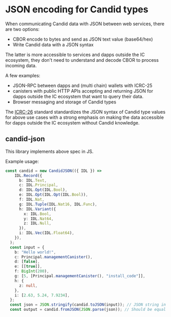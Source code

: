 # JSON encoding for Candid types

When communicating Candid data with JSON between web services, there are two options:
- CBOR encode to bytes and send as JSON text value (base64/hex)
- Write Candid data with a JSON syntax

The latter is more accessible to services and dapps outside the IC ecosystem, they don't need to understand and decode CBOR to process incoming data.

A few examples:
- JSON-RPC between dapps and (multi chain) wallets with ICRC-25
- canisters with public HTTP APIs accepting and returning JSON for dapps outside the IC ecosystem that want to query their data.
- Browser messaging and storage of Candid types

The [ICRC-26](https://github.com/dfinity/ICRC/issues/30) standard standardizes the JSON syntax of Candid type values for above use cases with a strong emphasis on making the data accessible for dapps outside the IC ecosystem without Candid knowledge.

## candid-json

This library implements above spec in JS.

Example usage:
```ts
const candid = new CandidJSON(({ IDL }) =>
    IDL.Record({
      b: IDL.Text,
      c: IDL.Principal,
      d: IDL.Opt(IDL.Bool),
      e: IDL.Opt(IDL.Opt(IDL.Bool)),
      f: IDL.Nat,
      g: IDL.Tuple(IDL.Nat16, IDL.Func),
      h: IDL.Variant({
        x: IDL.Bool,
        y: IDL.Nat64,
        z: IDL.Null,
      }),
      i: IDL.Vec(IDL.Float64),
    }),
  );
  const input = {
    b: "Hello world!",
    c: Principal.managementCanister(),
    d: [false],
    e: [[true]],
    f: BigInt(200),
    g: [5, [Principal.managementCanister(), "install_code"]],
    h: {
      z: null,
    },
    i: [2.63, 5.24, 7.9234],
  };
  const json = JSON.stringify(candid.toJSON(input)); // JSON string in the ICRC-26 standard
  const output = candid.fromJSON(JSON.parse(json)); // Should be equal to input
```
